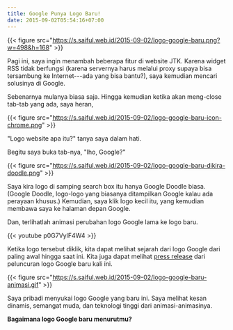 ```yaml
---
title: Google Punya Logo Baru!
date: 2015-09-02T05:54:16+07:00
---
```

{{< figure src="https://s.saiful.web.id/2015-09-02/logo-google-baru.png?w=498&h=168" >}}

Pagi ini, saya ingin menambah beberapa fitur di website JTK. Karena widget RSS tidak berfungsi (karena servernya harus melalui proxy supaya bisa tersambung ke Internet---ada yang bisa bantu?), saya kemudian mencari solusinya di Google.

Sebenarnya mulanya biasa saja. Hingga kemudian ketika akan meng-close tab-tab yang ada, saya heran,

{{< figure src="https://s.saiful.web.id/2015-09-02/logo-google-baru-icon-chrome.png" >}}

"Logo website apa itu?" tanya saya dalam hati.

<!--more-->

Begitu saya buka tab-nya, "lho, Google?"

{{< figure src="https://s.saiful.web.id/2015-09-02/logo-google-baru-dikira-doodle.png" >}}

Saya kira logo di samping search box itu hanya Google Doodle biasa. (Google Doodle, logo-logo yang biasanya ditampilkan Google kalau ada perayaan khusus.) Kemudian, saya klik logo kecil itu, yang kemudian membawa saya ke halaman depan Google.

Dan, terlihatlah animasi perubahan logo Google lama ke logo baru.

{{< youtube p0G7VylF4W4 >}}

Ketika logo tersebut diklik, kita dapat melihat sejarah dari logo Google dari paling awal hingga saat ini. Kita juga dapat melihat [press release][1] dari peluncuran logo Google baru kali ini.

{{< figure src="https://s.saiful.web.id/2015-09-02/logo-google-baru-animasi.gif" >}}

Saya pribadi menyukai logo Google yang baru ini. Saya melihat kesan dinamis, semangat muda, dan teknologi tinggi dari animasi-animasinya.

**Bagaimana logo Google baru menurutmu?**

[1]: http://googleblog.blogspot.com/2015/09/google-update.html
